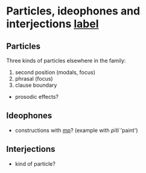 # Particles, ideophones and interjections [label](partideo)

## Particles

Three kinds of particles elsewhere in the family:

1. second position (modals, focus)
1. phrasal (focus)
1. clause boundary 

* prosodic effects?

## Ideophones

* constructions with [mp](nwa-thus)? (example with _pïtï_ 'paint')

## Interjections
* kind of particle?
